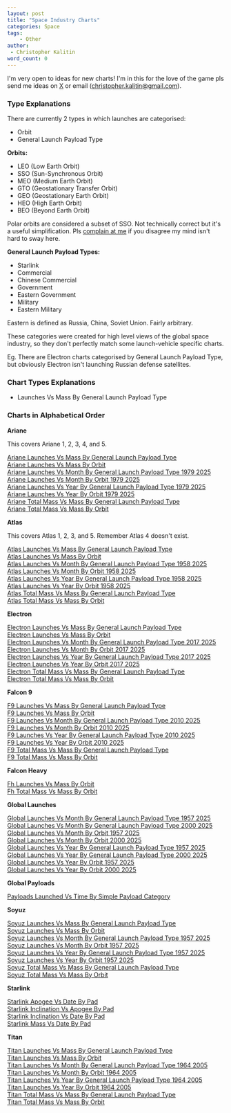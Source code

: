 ```yaml
---
layout: post
title: "Space Industry Charts"
categories: Space
tags:
    - Other
author:
 - Christopher Kalitin
word_count: 0
---
```


I'm very open to ideas for new charts! I'm in this for the love of the game pls send me ideas on [X](https://x.com/CKalitin) or email (christopher.kalitin@gmail.com).

### <b>Type Explanations</b>

There are currently 2 types in which launches are categorised:
* Orbit
* General Launch Payload Type

<b>Orbits:</b>

* LEO (Low Earth Orbit)
* SSO (Sun-Synchronous Orbit)
* MEO (Medium Earth Orbit)
* GTO (Geostationary Transfer Orbit)
* GEO (Geostationary Earth Orbit)
* HEO (High Earth Orbit)
* BEO (Beyond Earth Orbit)

Polar orbits are considered a subset of SSO. Not technically correct but it's a useful simplification. Pls [complain at me](https://x.com/CKalitin) if you disagree my mind isn't hard to sway here.

<b>General Launch Payload Types:</b>
* Starlink
* Commercial
* Chinese Commercial
* Government
* Eastern Government
* Military
* Eastern Military

Eastern is defined as Russia, China, Soviet Union. Fairly arbitrary.

These categories were created for high level views of the global space industry, so they don't perfectly match some launch-vehicle specific charts.

Eg. There are Electron charts categorised by General Launch Payload Type, but obviously Electron isn't launching Russian defense satellites.

### <b>Chart Types Explanations</b>

* Launches Vs Mass By General Launch Payload Type

### <b>Charts in Alphabetical Order</b>

<b>Ariane</b>

This covers Ariane 1, 2, 3, 4, and 5.

[Ariane Launches Vs Mass By General Launch Payload Type](https://ckalitin.github.io\assets\space-industry-charts\ariane_launches_vs_mass_by_general_launch_payload_type.png)  
[Ariane Launches Vs Mass By Orbit](https://ckalitin.github.io\assets\space-industry-charts\ariane_launches_vs_mass_by_orbit.png)  
[Ariane Launches Vs Month By General Launch Payload Type 1979 2025](https://ckalitin.github.io\assets\space-industry-charts\ariane_launches_vs_month_by_general_launch_payload_type_1979_2025.png)  
[Ariane Launches Vs Month By Orbit 1979 2025](https://ckalitin.github.io\assets\space-industry-charts\ariane_launches_vs_month_by_orbit_1979_2025.png)  
[Ariane Launches Vs Year By General Launch Payload Type 1979 2025](https://ckalitin.github.io\assets\space-industry-charts\ariane_launches_vs_year_by_general_launch_payload_type_1979_2025.png)  
[Ariane Launches Vs Year By Orbit 1979 2025](https://ckalitin.github.io\assets\space-industry-charts\ariane_launches_vs_year_by_orbit_1979_2025.png)  
[Ariane Total Mass Vs Mass By General Launch Payload Type](https://ckalitin.github.io\assets\space-industry-charts\ariane_total_mass_vs_mass_by_general_launch_payload_type.png)  
[Ariane Total Mass Vs Mass By Orbit](https://ckalitin.github.io\assets\space-industry-charts\ariane_total_mass_vs_mass_by_orbit.png)  

<b>Atlas</b>

This covers Atlas 1, 2, 3, and 5. Remember Atlas 4 doesn't exist.

[Atlas Launches Vs Mass By General Launch Payload Type](https://ckalitin.github.io\assets\space-industry-charts\atlas_launches_vs_mass_by_general_launch_payload_type.png)  
[Atlas Launches Vs Mass By Orbit](https://ckalitin.github.io\assets\space-industry-charts\atlas_launches_vs_mass_by_orbit.png)  
[Atlas Launches Vs Month By General Launch Payload Type 1958 2025](https://ckalitin.github.io\assets\space-industry-charts\atlas_launches_vs_month_by_general_launch_payload_type_1958_2025.png)  
[Atlas Launches Vs Month By Orbit 1958 2025](https://ckalitin.github.io\assets\space-industry-charts\atlas_launches_vs_month_by_orbit_1958_2025.png)  
[Atlas Launches Vs Year By General Launch Payload Type 1958 2025](https://ckalitin.github.io\assets\space-industry-charts\atlas_launches_vs_year_by_general_launch_payload_type_1958_2025.png)  
[Atlas Launches Vs Year By Orbit 1958 2025](https://ckalitin.github.io\assets\space-industry-charts\atlas_launches_vs_year_by_orbit_1958_2025.png)  
[Atlas Total Mass Vs Mass By General Launch Payload Type](https://ckalitin.github.io\assets\space-industry-charts\atlas_total_mass_vs_mass_by_general_launch_payload_type.png)  
[Atlas Total Mass Vs Mass By Orbit](https://ckalitin.github.io\assets\space-industry-charts\atlas_total_mass_vs_mass_by_orbit.png)  

<b>Electron</b>

[Electron Launches Vs Mass By General Launch Payload Type](https://ckalitin.github.io\assets\space-industry-charts\electron_launches_vs_mass_by_general_launch_payload_type.png)  
[Electron Launches Vs Mass By Orbit](https://ckalitin.github.io\assets\space-industry-charts\electron_launches_vs_mass_by_orbit.png)  
[Electron Launches Vs Month By General Launch Payload Type 2017 2025](https://ckalitin.github.io\assets\space-industry-charts\electron_launches_vs_month_by_general_launch_payload_type_2017_2025.png)  
[Electron Launches Vs Month By Orbit 2017 2025](https://ckalitin.github.io\assets\space-industry-charts\electron_launches_vs_month_by_orbit_2017_2025.png)  
[Electron Launches Vs Year By General Launch Payload Type 2017 2025](https://ckalitin.github.io\assets\space-industry-charts\electron_launches_vs_year_by_general_launch_payload_type_2017_2025.png)  
[Electron Launches Vs Year By Orbit 2017 2025](https://ckalitin.github.io\assets\space-industry-charts\electron_launches_vs_year_by_orbit_2017_2025.png)  
[Electron Total Mass Vs Mass By General Launch Payload Type](https://ckalitin.github.io\assets\space-industry-charts\electron_total_mass_vs_mass_by_general_launch_payload_type.png)  
[Electron Total Mass Vs Mass By Orbit](https://ckalitin.github.io\assets\space-industry-charts\electron_total_mass_vs_mass_by_orbit.png)  

<b>Falcon 9</b>

[F9 Launches Vs Mass By General Launch Payload Type](https://ckalitin.github.io\assets\space-industry-charts\f9_launches_vs_mass_by_general_launch_payload_type.png)  
[F9 Launches Vs Mass By Orbit](https://ckalitin.github.io\assets\space-industry-charts\f9_launches_vs_mass_by_orbit.png)  
[F9 Launches Vs Month By General Launch Payload Type 2010 2025](https://ckalitin.github.io\assets\space-industry-charts\f9_launches_vs_month_by_general_launch_payload_type_2010_2025.png)  
[F9 Launches Vs Month By Orbit 2010 2025](https://ckalitin.github.io\assets\space-industry-charts\f9_launches_vs_month_by_orbit_2010_2025.png)  
[F9 Launches Vs Year By General Launch Payload Type 2010 2025](https://ckalitin.github.io\assets\space-industry-charts\f9_launches_vs_year_by_general_launch_payload_type_2010_2025.png)  
[F9 Launches Vs Year By Orbit 2010 2025](https://ckalitin.github.io\assets\space-industry-charts\f9_launches_vs_year_by_orbit_2010_2025.png)  
[F9 Total Mass Vs Mass By General Launch Payload Type](https://ckalitin.github.io\assets\space-industry-charts\f9_total_mass_vs_mass_by_general_launch_payload_type.png)  
[F9 Total Mass Vs Mass By Orbit](https://ckalitin.github.io\assets\space-industry-charts\f9_total_mass_vs_mass_by_orbit.png)  

<b>Falcon Heavy</b>

[Fh Launches Vs Mass By Orbit](https://ckalitin.github.io\assets\space-industry-charts\fh_launches_vs_mass_by_orbit.png)  
[Fh Total Mass Vs Mass By Orbit](https://ckalitin.github.io\assets\space-industry-charts\fh_total_mass_vs_mass_by_orbit.png)  

<b>Global Launches</b>

[Global Launches Vs Month By General Launch Payload Type 1957 2025](https://ckalitin.github.io\assets\space-industry-charts\global_launches_vs_month_by_general_launch_payload_type_1957_2025.png)  
[Global Launches Vs Month By General Launch Payload Type 2000 2025](https://ckalitin.github.io\assets\space-industry-charts\global_launches_vs_month_by_general_launch_payload_type_2000_2025.png)  
[Global Launches Vs Month By Orbit 1957 2025](https://ckalitin.github.io\assets\space-industry-charts\global_launches_vs_month_by_orbit_1957_2025.png)  
[Global Launches Vs Month By Orbit 2000 2025](https://ckalitin.github.io\assets\space-industry-charts\global_launches_vs_month_by_orbit_2000_2025.png)  
[Global Launches Vs Year By General Launch Payload Type 1957 2025](https://ckalitin.github.io\assets\space-industry-charts\global_launches_vs_year_by_general_launch_payload_type_1957_2025.png)  
[Global Launches Vs Year By General Launch Payload Type 2000 2025](https://ckalitin.github.io\assets\space-industry-charts\global_launches_vs_year_by_general_launch_payload_type_2000_2025.png)  
[Global Launches Vs Year By Orbit 1957 2025](https://ckalitin.github.io\assets\space-industry-charts\global_launches_vs_year_by_orbit_1957_2025.png)  
[Global Launches Vs Year By Orbit 2000 2025](https://ckalitin.github.io\assets\space-industry-charts\global_launches_vs_year_by_orbit_2000_2025.png)  

<b>Global Payloads</b>

[Payloads Launched Vs Time By Simple Payload Category](https://ckalitin.github.io\assets\space-industry-charts\payloads_launched_vs_time_by_simple_payload_category.png)  

<b>Soyuz</b>

[Soyuz Launches Vs Mass By General Launch Payload Type](https://ckalitin.github.io\assets\space-industry-charts\soyuz_launches_vs_mass_by_general_launch_payload_type.png)  
[Soyuz Launches Vs Mass By Orbit](https://ckalitin.github.io\assets\space-industry-charts\soyuz_launches_vs_mass_by_orbit.png)  
[Soyuz Launches Vs Month By General Launch Payload Type 1957 2025](https://ckalitin.github.io\assets\space-industry-charts\soyuz_launches_vs_month_by_general_launch_payload_type_1957_2025.png)  
[Soyuz Launches Vs Month By Orbit 1957 2025](https://ckalitin.github.io\assets\space-industry-charts\soyuz_launches_vs_month_by_orbit_1957_2025.png)  
[Soyuz Launches Vs Year By General Launch Payload Type 1957 2025](https://ckalitin.github.io\assets\space-industry-charts\soyuz_launches_vs_year_by_general_launch_payload_type_1957_2025.png)  
[Soyuz Launches Vs Year By Orbit 1957 2025](https://ckalitin.github.io\assets\space-industry-charts\soyuz_launches_vs_year_by_orbit_1957_2025.png)  
[Soyuz Total Mass Vs Mass By General Launch Payload Type](https://ckalitin.github.io\assets\space-industry-charts\soyuz_total_mass_vs_mass_by_general_launch_payload_type.png)  
[Soyuz Total Mass Vs Mass By Orbit](https://ckalitin.github.io\assets\space-industry-charts\soyuz_total_mass_vs_mass_by_orbit.png)  

<b>Starlink</b>

[Starlink Apogee Vs Date By Pad](https://ckalitin.github.io\assets\space-industry-charts\starlink_apogee_vs_date_by_pad.png)  
[Starlink Inclination Vs Apogee By Pad](https://ckalitin.github.io\assets\space-industry-charts\starlink_inclination_vs_apogee_by_pad.png)  
[Starlink Inclination Vs Date By Pad](https://ckalitin.github.io\assets\space-industry-charts\starlink_inclination_vs_date_by_pad.png)  
[Starlink Mass Vs Date By Pad](https://ckalitin.github.io\assets\space-industry-charts\starlink_mass_vs_date_by_pad.png)  

<b>Titan</b>

[Titan Launches Vs Mass By General Launch Payload Type](https://ckalitin.github.io\assets\space-industry-charts\titan_launches_vs_mass_by_general_launch_payload_type.png)  
[Titan Launches Vs Mass By Orbit](https://ckalitin.github.io\assets\space-industry-charts\titan_launches_vs_mass_by_orbit.png)  
[Titan Launches Vs Month By General Launch Payload Type 1964 2005](https://ckalitin.github.io\assets\space-industry-charts\titan_launches_vs_month_by_general_launch_payload_type_1964_2005.png)  
[Titan Launches Vs Month By Orbit 1964 2005](https://ckalitin.github.io\assets\space-industry-charts\titan_launches_vs_month_by_orbit_1964_2005.png)  
[Titan Launches Vs Year By General Launch Payload Type 1964 2005](https://ckalitin.github.io\assets\space-industry-charts\titan_launches_vs_year_by_general_launch_payload_type_1964_2005.png)  
[Titan Launches Vs Year By Orbit 1964 2005](https://ckalitin.github.io\assets\space-industry-charts\titan_launches_vs_year_by_orbit_1964_2005.png)  
[Titan Total Mass Vs Mass By General Launch Payload Type](https://ckalitin.github.io\assets\space-industry-charts\titan_total_mass_vs_mass_by_general_launch_payload_type.png)  
[Titan Total Mass Vs Mass By Orbit](https://ckalitin.github.io\assets\space-industry-charts\titan_total_mass_vs_mass_by_orbit.png)  